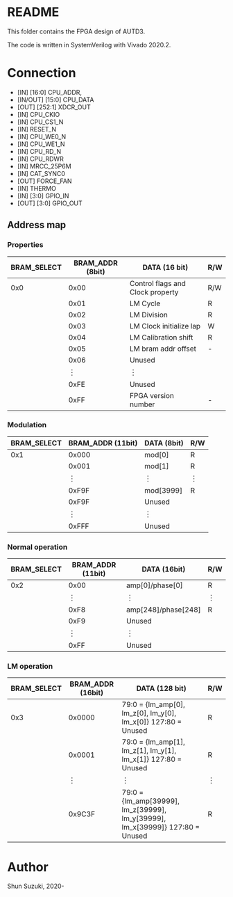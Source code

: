 # README

This folder contains the FPGA design of AUTD3.

The code is written in SystemVerilog with Vivado 2020.2.

# Connection

* [IN] [16:0] CPU_ADDR,
* [IN/OUT] [15:0] CPU_DATA
* [OUT] [252:1] XDCR_OUT
* [IN] CPU_CKIO
* [IN] CPU_CS1_N
* [IN] RESET_N
* [IN] CPU_WE0_N
* [IN] CPU_WE1_N
* [IN] CPU_RD_N
* [IN] CPU_RDWR
* [IN] MRCC_25P6M
* [IN] CAT_SYNC0
* [OUT] FORCE_FAN
* [IN] THERMO
* [IN] [3:0] GPIO_IN
* [OUT] [3:0] GPIO_OUT

## Address map

### Properties

| BRAM_SELECT | BRAM_ADDR (8bit) | DATA (16 bit)                    | R/W |
|-------------|------------------|----------------------------------|-----|
| 0x0         | 0x00             | Control flags and Clock property | R/W |
| 　          | 0x01             | LM Cycle                         | R   |
| 　          | 0x02             | LM Division                      | R   |
| 　          | 0x03             | LM Clock initialize lap          | W   |
| 　          | 0x04             | LM Calibration shift             | R   |
| 　          | 0x05             | LM bram addr offset              | -   |
| 　          | 0x06             | Unused                           | 　  |
| 　          | ︙               | ︙                               | 　  |
| 　          | 0xFE             | Unused                           | 　  |
| 　          | 0xFF             | FPGA version number              | -   |

### Modulation

| BRAM_SELECT | BRAM_ADDR (11bit) | DATA (8bit) | R/W |
|-------------|-------------------|-------------|-----|
| 0x1         | 0x000             | mod[0]      | R   |
| 　          | 0x001             | mod[1]      | R   |
| 　          | ︙                | ︙          | ︙  |
| 　          | 0xF9F             | mod[3999]   | R   |
| 　          | 0xF9F             | Unused      | 　  |
| 　          | ︙                | ︙          | 　  |
| 　          | 0xFFF             | Unused      | 　  |

### Normal operation

| BRAM_SELECT | BRAM_ADDR (11bit) | DATA (16bit)        | R/W |
|-------------|-------------------|---------------------|-----|
| 0x2         | 0x00              | amp[0]/phase[0]     | R   |
| 　          | ︙                | ︙                  | ︙  |
| 　          | 0xF8              | amp[248]/phase[248] | R   |
| 　          | 0xF9              | Unused              | 　  |
| 　          | ︙                | ︙                  | 　  |
| 　          | 0xFF              | Unused              | 　  |

### LM operation

| BRAM_SELECT | BRAM_ADDR (16bit) | DATA (128 bit)                                                                       | R/W |
|-------------|-------------------|--------------------------------------------------------------------------------------|-----|
| 0x3         | 0x0000            | 79:0 = {lm_amp[0], lm_z[0],   lm_y[0], lm_x[0]}      127:80 = Unused                 | R   |
| 　          | 0x0001            | 79:0 = {lm_amp[1], lm_z[1],   lm_y[1], lm_x[1]}      127:80 = Unused                 | R   |
| 　          | ︙                | ︙                                                                                   | ︙  |
| 　          | 0x9C3F            | 79:0 = {lm_amp[39999],   lm_z[39999], lm_y[39999], lm_x[39999]}      127:80 = Unused | R   |

# Author

Shun Suzuki, 2020-

